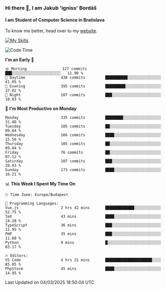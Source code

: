 ### Hi there 👋, I am Jakub 'igniss' Bordáš

#### I am Student of Computer Science in Bratislava
To know me better, head over to my [website](https://bordas.sk).

[![My Skills](https://skillicons.dev/icons?i=js,typescript,html,css,figma,svelte,vue,next,postgresql,nest,express,nodejs)](https://bordas.sk)


<!--START_SECTION:waka-->
![Code Time](http://img.shields.io/badge/Code%20Time-1%2C693%20hrs%203%20mins-blue)

**I'm an Early 🐤** 

```text
🌞 Morning                127 commits         ███░░░░░░░░░░░░░░░░░░░░░░   11.90 % 
🌆 Daytime                438 commits         ██████████░░░░░░░░░░░░░░░   41.05 % 
🌃 Evening                395 commits         █████████░░░░░░░░░░░░░░░░   37.02 % 
🌙 Night                  107 commits         ███░░░░░░░░░░░░░░░░░░░░░░   10.03 % 
```
📅 **I'm Most Productive on Monday** 

```text
Monday                   335 commits         ████████░░░░░░░░░░░░░░░░░   31.40 % 
Tuesday                  105 commits         ██░░░░░░░░░░░░░░░░░░░░░░░   09.84 % 
Wednesday                166 commits         ████░░░░░░░░░░░░░░░░░░░░░   15.56 % 
Thursday                 105 commits         ██░░░░░░░░░░░░░░░░░░░░░░░   09.84 % 
Friday                   76 commits          ██░░░░░░░░░░░░░░░░░░░░░░░   07.12 % 
Saturday                 107 commits         ███░░░░░░░░░░░░░░░░░░░░░░   10.03 % 
Sunday                   173 commits         ████░░░░░░░░░░░░░░░░░░░░░   16.21 % 
```


📊 **This Week I Spent My Time On** 

```text
🕑︎ Time Zone: Europe/Budapest

💬 Programming Languages: 
Vue.js                   2 hrs 42 mins       █████████████░░░░░░░░░░░░   52.75 % 
TeX                      43 mins             ████░░░░░░░░░░░░░░░░░░░░░   14.28 % 
TypeScript               36 mins             ███░░░░░░░░░░░░░░░░░░░░░░   11.95 % 
PHP                      35 mins             ███░░░░░░░░░░░░░░░░░░░░░░   11.68 % 
Python                   9 mins              █░░░░░░░░░░░░░░░░░░░░░░░░   03.17 % 

🔥 Editors: 
VS Code                  4 hrs 21 mins       █████████████████████░░░░   85.05 % 
PhpStorm                 45 mins             ████░░░░░░░░░░░░░░░░░░░░░   14.95 % 
```


 Last Updated on 04/03/2025 18:50:04 UTC
<!--END_SECTION:waka-->
